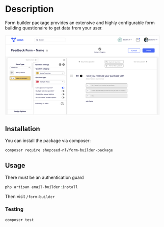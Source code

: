 # Description

Form builder package provides an extensive and highly configurable form building questionaire to get data from your user.

<p align="center">
  <img src="form-bulder.png" alt="accessibility text">
</p>

## Installation

You can install the package via composer:

```bash
composer require shopceed-nl/form-builder-package
```

## Usage

There must be an authentication guard

```php
php artisan email-builder:install
```
Then visit `/form-builder`
### Testing

```bash
composer test
```